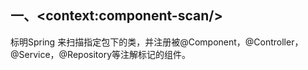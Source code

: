 ## 一、\<context:component-scan/>	
标明Spring 来扫描指定包下的类，并注册被@Component，@Controller，@Service，@Repository等注解标记的组件。


